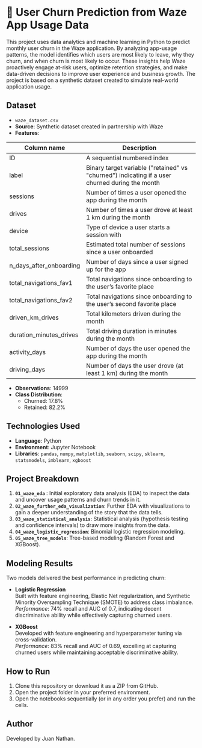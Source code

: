 # 🚗 User Churn Prediction from Waze App Usage Data

This project uses data analytics and machine learning in Python to predict monthly user churn in the Waze application. By analyzing app-usage patterns, the model identifies which users are most likely to leave, why they churn, and when churn is most likely to occur. These insights help Waze proactively engage at-risk users, optimize retention strategies, and make data-driven decisions to improve user experience and business growth. The project is based on a synthetic dataset created to simulate real-world application usage.

## Dataset

- `waze_dataset.csv`
- **Source**: Synthetic dataset created in partnership with Waze
- **Features**:

| Column name              | Description                                                                                     |
|------------------------- |-------------------------------------------------------------------------------------------------|
| ID                       | A sequential numbered index                                                                     |
| label                    | Binary target variable ("retained" vs "churned") indicating if a user churned during the month  |
| sessions                 | Number of times a user opened the app during the month                                          |
| drives                   | Number of times a user drove at least 1 km during the month                                     |
| device                   | Type of device a user starts a session with                                                     |
| total_sessions           | Estimated total number of sessions since a user onboarded                                       |
| n_days_after_onboarding  | Number of days since a user signed up for the app                                               |
| total_navigations_fav1   | Total navigations since onboarding to the user’s favorite place                                 |
| total_navigations_fav2   | Total navigations since onboarding to the user’s second favorite place                          |
| driven_km_drives         | Total kilometers driven during the month                                                        |
| duration_minutes_drives  | Total driving duration in minutes during the month                                              |
| activity_days            | Number of days the user opened the app during the month                                         |
| driving_days             | Number of days the user drove (at least 1 km) during the month                                  |

- **Observations**: 14999
- **Class Distribution**:
  - Churned: 17.8%
  - Retained: 82.2%

## Technologies Used

- **Language**: Python
- **Environment**: Jupyter Notebook
- **Libraries**: `pandas`, `numpy`, `matplotlib`, `seaborn`, `scipy`, `sklearn`, `statsmodels`, `imblearn`, `xgboost`
  
 ## Project Breakdown
 1. **`01_waze_eda`** : Initial exploratory data analysis (EDA) to inspect the data and uncover usage patterns and churn trends in it.
 2. **`02_waze_further_eda_visualization`**: Further EDA with visualizations to gain a deeper understanding of the story that the data tells.
 3. **`03_waze_statistical_analysis`**: Statistical analysis (hypothesis testing and confidence intervals) to draw more insights from the data.
 4. **`04_waze_logistic_regression`**: Binomial logistic regression modeling.
 5. **`05_waze_tree_models`**: Tree-based modeling (Random Forest and XGBoost).

## Modeling Results

Two models delivered the best performance in predicting churn:

- **Logistic Regression**  
  Built with feature engineering, Elastic Net regularization, and Synthetic Minority Oversampling Technique (SMOTE) to address class imbalance.  
  *Performance*: 74% recall and AUC of 0.7, indicating decent discriminative ability while effectively capturing churned users.

- **XGBoost**  
  Developed with feature engineering and hyperparameter tuning via cross-validation.  
  *Performance*: 83% recall and AUC of 0.69, excelling at capturing churned users while maintaining acceptable discriminative ability.

## How to Run

1. Clone this repository or download it as a ZIP from GitHub. 
2. Open the project folder in your preferred environment.
3. Open the notebooks sequentially (or in any order you prefer) and run the cells.

## Author

Developed by Juan Nathan.

